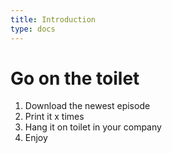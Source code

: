 ```yaml
---
title: Introduction
type: docs
---
```


# Go on the toilet

1. Download the newest episode
2. Print it x times
3. Hang it on toilet in your company
4. Enjoy

